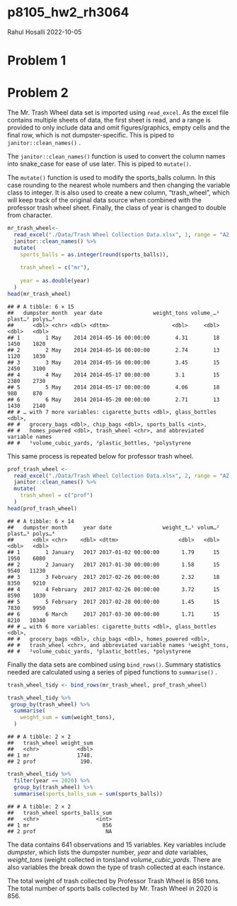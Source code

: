 p8105_hw2_rh3064
================
Rahul Hosalli
2022-10-05

# Problem 1

# Problem 2

The Mr. Trash Wheel data set is imported using `read_excel`. As the
excel file contains multiple sheets of data, the first sheet is read,
and a range is provided to only include data and omit figures/graphics,
empty cells and the final row, which is not dumpster-specific. This is
piped to `janitor::clean_names()` .

The `janitor::clean_names()` function is used to convert the column
names into snake_case for ease of use later. This is piped to
`mutate()`.

The `mutate()` function is used to modify the sports_balls column. In
this case rounding to the nearest whole numbers and then changing the
variable class to integer. It is also used to create a new column,
“trash_wheel”, which will keep track of the original data source when
combined with the professor trash wheel sheet. Finally, the class of
year is changed to double from character.

``` r
mr_trash_wheel<-
  read_excel("./Data/Trash Wheel Collection Data.xlsx", 1, range = "A2:N549") %>%
  janitor::clean_names() %>%
  mutate(
    sports_balls = as.integer(round(sports_balls)),
    
    trash_wheel = c("mr"),
    
    year = as.double(year)
  )
head(mr_trash_wheel)
```

    ## # A tibble: 6 × 15
    ##   dumpster month  year date                weight_tons volume_…¹ plast…² polys…³
    ##      <dbl> <chr> <dbl> <dttm>                    <dbl>     <dbl>   <dbl>   <dbl>
    ## 1        1 May    2014 2014-05-16 00:00:00        4.31        18    1450    1820
    ## 2        2 May    2014 2014-05-16 00:00:00        2.74        13    1120    1030
    ## 3        3 May    2014 2014-05-16 00:00:00        3.45        15    2450    3100
    ## 4        4 May    2014 2014-05-17 00:00:00        3.1         15    2380    2730
    ## 5        5 May    2014 2014-05-17 00:00:00        4.06        18     980     870
    ## 6        6 May    2014 2014-05-20 00:00:00        2.71        13    1430    2140
    ## # … with 7 more variables: cigarette_butts <dbl>, glass_bottles <dbl>,
    ## #   grocery_bags <dbl>, chip_bags <dbl>, sports_balls <int>,
    ## #   homes_powered <dbl>, trash_wheel <chr>, and abbreviated variable names
    ## #   ¹​volume_cubic_yards, ²​plastic_bottles, ³​polystyrene

This same process is repeated below for professor trash wheel.

``` r
prof_trash_wheel <-
  read_excel("./Data/Trash Wheel Collection Data.xlsx", 2, range = "A2:M96") %>%
  janitor::clean_names() %>%
  mutate(
    trash_wheel = c("prof")
  )
head(prof_trash_wheel)
```

    ## # A tibble: 6 × 14
    ##   dumpster month     year date                weight_t…¹ volum…² plast…³ polys…⁴
    ##      <dbl> <chr>    <dbl> <dttm>                   <dbl>   <dbl>   <dbl>   <dbl>
    ## 1        1 January   2017 2017-01-02 00:00:00       1.79      15    1950    6080
    ## 2        2 January   2017 2017-01-30 00:00:00       1.58      15    9540   11230
    ## 3        3 February  2017 2017-02-26 00:00:00       2.32      18    8350    9210
    ## 4        4 February  2017 2017-02-26 00:00:00       3.72      15    8590    1030
    ## 5        5 February  2017 2017-02-28 00:00:00       1.45      15    7830    9950
    ## 6        6 March     2017 2017-03-30 00:00:00       1.71      15    8210   10340
    ## # … with 6 more variables: cigarette_butts <dbl>, glass_bottles <dbl>,
    ## #   grocery_bags <dbl>, chip_bags <dbl>, homes_powered <dbl>,
    ## #   trash_wheel <chr>, and abbreviated variable names ¹​weight_tons,
    ## #   ²​volume_cubic_yards, ³​plastic_bottles, ⁴​polystyrene

Finally the data sets are combined using `bind_rows()`. Summary
statistics needed are calculated using a series of piped functions to
`summarise()` .

``` r
trash_wheel_tidy <- bind_rows(mr_trash_wheel, prof_trash_wheel)

trash_wheel_tidy %>% 
 group_by(trash_wheel) %>%
  summarise(
    weight_sum = sum(weight_tons),
  )
```

    ## # A tibble: 2 × 2
    ##   trash_wheel weight_sum
    ##   <chr>            <dbl>
    ## 1 mr               1748.
    ## 2 prof              190.

``` r
trash_wheel_tidy %>%
  filter(year == 2020) %>%
  group_by(trash_wheel) %>%
  summarise(sports_balls_sum = sum(sports_balls))
```

    ## # A tibble: 2 × 2
    ##   trash_wheel sports_balls_sum
    ##   <chr>                  <int>
    ## 1 mr                       856
    ## 2 prof                      NA

The data contains 641 observations and 15 variables. Key variables
include *dumpster*, which lists the dumpster number, *year* and *date*
variables, *weight_tons* (weight collected in tons)and
*volume_cubic_yards*. There are also variables the break down the type
of trash collected at each instance.

The total weight of trash collected by Professor Trash Wheel is 856
tons. The total number of sports balls collected by Mr. Trash Wheel in
2020 is 856.
